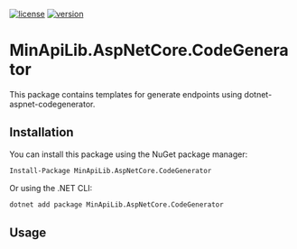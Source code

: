 [![license](https://img.shields.io/badge/License-MIT-purple.svg)](../../LICENSE)
[![version](https://img.shields.io/nuget/vpre/MinApiLib.AspNetCore.CodeGenerator)](https://www.nuget.org/packages/MinApiLib.AspNetCore.CodeGenerator)

# MinApiLib.AspNetCore.CodeGenerator

This package contains templates for generate endpoints using dotnet-aspnet-codegenerator.

## Installation

You can install this package using the NuGet package manager:

```bash
Install-Package MinApiLib.AspNetCore.CodeGenerator
```

Or using the .NET CLI:

```bash
dotnet add package MinApiLib.AspNetCore.CodeGenerator
```

## Usage

